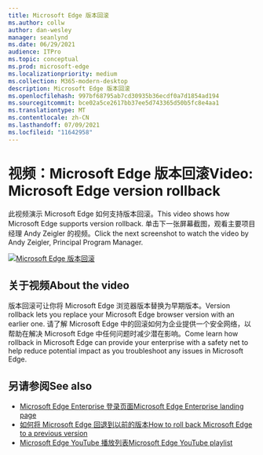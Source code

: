 ```yaml
---
title: Microsoft Edge 版本回滚
ms.author: collw
author: dan-wesley
manager: seanlynd
ms.date: 06/29/2021
audience: ITPro
ms.topic: conceptual
ms.prod: microsoft-edge
ms.localizationpriority: medium
ms.collection: M365-modern-desktop
description: Microsoft Edge 版本回滚
ms.openlocfilehash: 997bf68795ab7cd30935b36ecdf0a7d1854ad194
ms.sourcegitcommit: bce02a5ce2617bb37ee5d743365d50b5fc8e4aa1
ms.translationtype: MT
ms.contentlocale: zh-CN
ms.lasthandoff: 07/09/2021
ms.locfileid: "11642958"
---
```

# <a name="video-microsoft-edge-version-rollback"></a><span data-ttu-id="5b3b6-103">视频：Microsoft Edge 版本回滚</span><span class="sxs-lookup"><span data-stu-id="5b3b6-103">Video: Microsoft Edge version rollback</span></span>

<span data-ttu-id="5b3b6-104">此视频演示 Microsoft Edge 如何支持版本回滚。</span><span class="sxs-lookup"><span data-stu-id="5b3b6-104">This video shows how Microsoft Edge supports version rollback.</span></span> <span data-ttu-id="5b3b6-105">单击下一张屏幕截图，观看主要项目经理 Andy Zeigler 的视频。</span><span class="sxs-lookup"><span data-stu-id="5b3b6-105">Click the next screenshot to watch the video by Andy Zeigler, Principal Program Manager.</span></span>

[![Microsoft Edge 版本回滚](media/microsoft-edge-video-version-rollback/0.png)](http://www.youtube.com/watch?v=pXhXHvKUa_c "Microsoft Edge version rollback")

## <a name="about-the-video"></a><span data-ttu-id="5b3b6-107">关于视频</span><span class="sxs-lookup"><span data-stu-id="5b3b6-107">About the video</span></span>

<span data-ttu-id="5b3b6-108">版本回滚可让你将 Microsoft Edge 浏览器版本替换为早期版本。</span><span class="sxs-lookup"><span data-stu-id="5b3b6-108">Version rollback lets you replace your Microsoft Edge browser version with an earlier one.</span></span> <span data-ttu-id="5b3b6-109">请了解 Microsoft Edge 中的回滚如何为企业提供一个安全网络，以帮助在解决 Microsoft Edge 中任何问题时减少潜在影响。</span><span class="sxs-lookup"><span data-stu-id="5b3b6-109">Come learn how rollback in Microsoft Edge can provide your enterprise with a safety net to help reduce potential impact as you troubleshoot any issues in Microsoft Edge.</span></span>

## <a name="see-also"></a><span data-ttu-id="5b3b6-110">另请参阅</span><span class="sxs-lookup"><span data-stu-id="5b3b6-110">See also</span></span>

- [<span data-ttu-id="5b3b6-111">Microsoft Edge Enterprise 登录页面</span><span class="sxs-lookup"><span data-stu-id="5b3b6-111">Microsoft Edge Enterprise landing page</span></span>](https://aka.ms/EdgeEnterprise)
- [<span data-ttu-id="5b3b6-112">如何将 Microsoft Edge 回退到以前的版本</span><span class="sxs-lookup"><span data-stu-id="5b3b6-112">How to roll back Microsoft Edge to a previous version</span></span>](edge-learnmore-rollback.md)
- [<span data-ttu-id="5b3b6-113">Microsoft Edge YouTube 播放列表</span><span class="sxs-lookup"><span data-stu-id="5b3b6-113">Microsoft Edge YouTube playlist</span></span>](https://www.youtube.com/playlist?list=PLXtHYVsvn_b-uXh1tMeYpT-0iD8tD3tFy)
